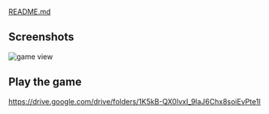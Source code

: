 [README.md](https://github.com/user-attachments/files/16812158/README.md)
## Screenshots
![game view](https://github.com/user-attachments/assets/20453330-e7b4-4d53-9a22-b93a406605cd)
## Play the game
https://drive.google.com/drive/folders/1K5kB-QX0lvxI_9laJ6Chx8soiEvPte1I
